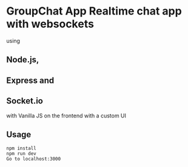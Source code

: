 # GroupChat App Realtime chat app with websockets 
using 
## Node.js, 
## Express and 
## Socket.io 
with Vanilla JS on the frontend with a custom UI

## Usage 
``` 
npm install 
npm run dev  
Go to localhost:3000 
```  
